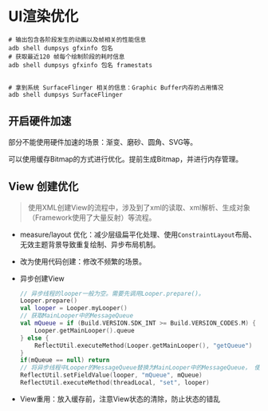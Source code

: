 # UI渲染优化

```shell
# 输出包含各阶段发生的动画以及帧相关的性能信息
adb shell dumpsys gfxinfo 包名
# 获取最近120 帧每个绘制阶段的耗时信息
adb shell dumpsys gfxinfo 包名 framestats


# 拿到系统 SurfaceFlinger 相关的信息：Graphic Buffer内存的占用情况
adb shell dumpsys SurfaceFlinger
```



## 开启硬件加速

部分不能使用硬件加速的场景：渐变、磨砂、圆角、SVG等。

可以使用缓存Bitmap的方式进行优化。提前生成Bitmap，并进行内存管理。

## View 创建优化

> 使用XML创建View的流程中，涉及到了xml的读取、xml解析、生成对象（Framework使用了大量反射）等流程。

* measure/layout 优化：减少层级扁平化处理、使用`ConstraintLayout`布局、无效主题背景导致重复绘制、异步布局机制。

* 改为使用代码创建：修改不频繁的场景。

* 异步创建View

  ```kotlin
  // 异步线程的looper一般为空。需要先调用Looper.prepare()。
  Looper.prepare()
  val looper = Looper.myLooper()
  // 获取MainLooper中的MessageQueue
  val mQueue = if (Build.VERSION.SDK_INT >= Build.VERSION_CODES.M) {
      Looper.getMainLooper().queue
  } else {
      ReflectUtil.executeMethod(Looper.getMainLooper(), "getQueue")
  }
  if(mQueue == null) return
  // 将异步线程中Looper的MessageQueue替换为MainLooper中的MessageQueue， 使用完后需要改回来。
  ReflectUtil.setFieldValue(looper, "mQueue", mQueue)
  ReflectUtil.executeMethod(threadLocal, "set", looper)
  ```

* View重用：放入缓存前，注意View状态的清除，防止状态的错乱